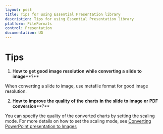 ```yaml
---
layout: post
title: Tips for using Essential Presentation library
description: Tips for using Essential Presentation library
platform: FileFormats
control: Presentation
documentation: UG
---
```

# Tips

1. **How** **to** **get** **good** **image** **resolution** **while** **converting** **a** **slide** **to** **image****?**

When converting a slide to image, use metafile format for good image resolution.

2. **How** **to** **improve** **the** **quality** **of** **the** **charts** **in** **the** **slide** **to** **image** **or** **PDF** **conversion****?**

You can specify the quality of the converted charts by setting the scaling mode. For more details on how to set the scaling mode, see [Converting PowerPoint presentation to Images](http://www.google.com/# "")

